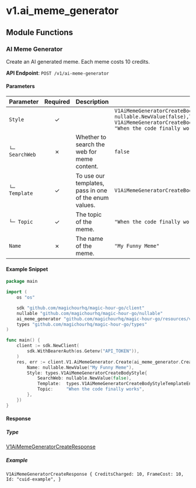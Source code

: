 # v1.ai_meme_generator

## Module Functions
### AI Meme Generator <a name="create"></a>

Create an AI generated meme. Each meme costs 10 credits.

**API Endpoint**: `POST /v1/ai-meme-generator`

#### Parameters

| Parameter | Required | Description | Example |
|-----------|:--------:|-------------|--------|
| `Style` | ✓ |  | `V1AiMemeGeneratorCreateBodyStyle {SearchWeb: nullable.NewValue(false),Template: V1AiMemeGeneratorCreateBodyStyleTemplateEnumDrakeHotlineBling,Topic: "When the code finally works",}` |
| `└─ SearchWeb` | ✗ | Whether to search the web for meme content. | `false` |
| `└─ Template` | ✓ | To use our templates, pass in one of the enum values. | `V1AiMemeGeneratorCreateBodyStyleTemplateEnumDrakeHotlineBling` |
| `└─ Topic` | ✓ | The topic of the meme. | `"When the code finally works"` |
| `Name` | ✗ | The name of the meme. | `"My Funny Meme"` |

#### Example Snippet

```go
package main

import (
	os "os"

	sdk "github.com/magichourhq/magic-hour-go/client"
	nullable "github.com/magichourhq/magic-hour-go/nullable"
	ai_meme_generator "github.com/magichourhq/magic-hour-go/resources/v1/ai_meme_generator"
	types "github.com/magichourhq/magic-hour-go/types"
)

func main() {
	client := sdk.NewClient(
		sdk.WithBearerAuth(os.Getenv("API_TOKEN")),
	)
	res, err := client.V1.AiMemeGenerator.Create(ai_meme_generator.CreateRequest{
		Name: nullable.NewValue("My Funny Meme"),
		Style: types.V1AiMemeGeneratorCreateBodyStyle{
			SearchWeb: nullable.NewValue(false),
			Template:  types.V1AiMemeGeneratorCreateBodyStyleTemplateEnumDrakeHotlineBling,
			Topic:     "When the code finally works",
		},
	})
}

```

#### Response

##### Type
[V1AiMemeGeneratorCreateResponse](/types/v1_ai_meme_generator_create_response.go)

##### Example
`V1AiMemeGeneratorCreateResponse {
CreditsCharged: 10,
FrameCost: 10,
Id: "cuid-example",
}`
<!-- CUSTOM DOCS START -->

<!-- CUSTOM DOCS END -->

